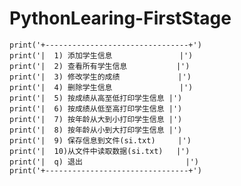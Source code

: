 # PythonLearing-FirstStage
    print('+--------------------------------+')
    print('|  1) 添加学生信息               |')
    print('|  2) 查看所有学生信息           |')
    print('|  3) 修改学生的成绩             |')
    print('|  4) 删除学生信息               |')
    print('|  5) 按成绩从高至低打印学生信息 |')
    print('|  6) 按成绩从低至高打印学生信息 |')
    print('|  7) 按年龄从大到小打印学生信息 |')
    print('|  8) 按年龄从小到大打印学生信息 |')
    print('|  9) 保存信息到文件(si.txt)     |')
    print('|  10)从文件中读取数据(si.txt)   |')
    print('|  q) 退出                       |')
    print('+--------------------------------+')
